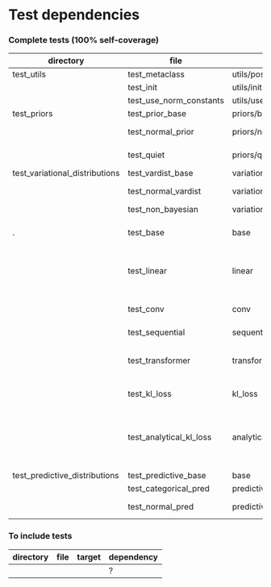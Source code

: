 # Test dependencies

### Complete tests (100% self-coverage)

| directory                      | file                    | target                                 | dependency                                                                                                                         |
|--------------------------------|-------------------------|----------------------------------------|------------------------------------------------------------------------------------------------------------------------------------|
| test_utils                     | test_metaclass          | utils/post_init_metaclass              | None                                                                                                                               |
|                                | test_init               | utils/init                             | None                                                                                                                               |
|                                | test_use_norm_constants | utils/use_norm_constants               | None                                                                                                                               |
| test_priors                    | test_prior_base         | priors/base                            | test_metaclass                                                                                                                     |
|                                | test_normal_prior       | priors/normal                          | test_prior_base; test_use_norm_constants                                                                                           |
|                                | test_quiet              | priors/quiet                           | test_prior_base; test_use_norm_constants                                                                                           |
| test_variational_distributions | test_vardist_base       | variational_distributions/base         | test_metaclass                                                                                                                     |
|                                | test_normal_vardist     | variational_distributions/normal       | test_vardist_base; test_use_norm_constants                                                                                         |
|                                | test_non_bayesian       | variational_distributions/non_bayesian | test_vardist_base                                                                                                                  |
| .                              | test_base               | base                                   | test_prior_base; test_vardist_base; test_metaclass                                                                                 |
|                                | test_linear             | linear                                 | test_normal_prior; test_normal_vardist; test_base; test_non_bayesian                                                               |
|                                | test_conv               | conv                                   | test_normal_prior; test_normal_vardist; test_base                                                                                  |
|                                | test_sequential         | sequential                             | test_linear; test_base                                                                                                             |
|                                | test_transformer        | transformer                            | test_base; test_linear; test_normal_prior; test_normal_vardist; test_sequential                                                    |
|                                | test_kl_loss            | kl_loss                                | test_normal_pred; test_predictive_base                                                                                             |
|                                | test_analytical_kl_loss | analytical_kl_loss                     | test_use_norm_constants; test_priors; test_variational_distributions; test_linear; test_sequential; test_kl_loss; test_normal_pred |
| test_predictive_distributions  | test_predictive_base    | base                                   | test_meta                                                                                                                          |
|                                | test_categorical_pred   | predictive_distributions/categorical   | test_predictive_base                                                                                                               |
|                                | test_normal_pred        | predictive_distributions/normal        | test_predicitve_base; test_use_norm_constants                                                                                      |

### To include tests

| directory | file             | target      | dependency                                                                      |
|-----------|------------------|-------------|---------------------------------------------------------------------------------|
|           |                  |             | ?                                                                               |
